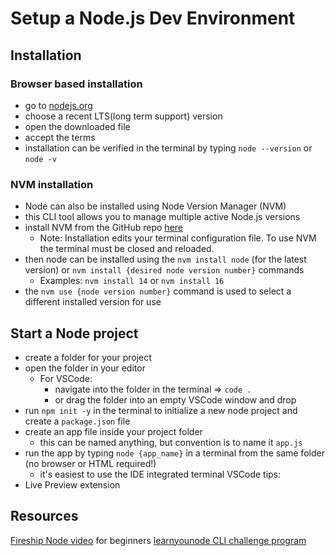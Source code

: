 # Setup a Node.js Dev Environment
## Installation
### Browser based installation
- go to [nodejs.org](https://nodejs.org/en)
- choose a recent LTS(long term support) version
- open the downloaded file 
- accept the terms
- installation can be verified in the terminal by typing `node --version` or `node -v`
### NVM installation
- Node can also be installed using Node Version Manager (NVM)
- this CLI tool allows you to manage multiple active Node.js versions
- install NVM from the GitHub repo [here](https://github.com/nvm-sh/nvm)
	- Note: Installation edits your terminal configuration file.  To use NVM the terminal must be closed and reloaded.
- then node can be installed using the `nvm install node` (for the latest version) or `nvm install {desired node version number}` commands
	- Examples:  `nvm install 14` or `nvm install 16`
- the `nvm use {node version number}` command is used to select a different installed version for use
## Start a Node project
- create a folder for your project
- open the folder in your editor
	- For VSCode:
		- navigate into the folder in the terminal => `code .`
		- or drag the folder into an empty VSCode window and drop
- run `npm init -y` in the terminal to initialize a new node project and create a `package.json` file
- create an app file inside your project folder
	- this can be named anything, but convention is to name it `app.js`
- run the app by typing `node {app_name}` in a terminal from the same folder (no browser or HTML required!)
	- it's easiest to use the IDE integrated terminal
VSCode tips:
- Live Preview extension

## Resources
[Fireship Node video](https://youtu.be/ENrzD9HAZK4) for beginners
[learnyounode CLI challenge program](https://github.com/workshopper/learnyounode)